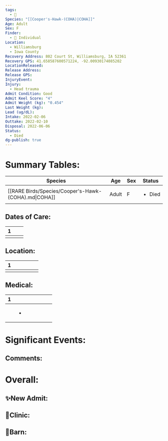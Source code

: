 ```yaml
---
tags:
  - 🦅
Species: "[[Cooper's-Hawk-(COHA)|COHA]]"
Age: Adult
Sex: F
Finder:
  - 🧑 Individual
Location:
  - Williamsburg
  - Iowa County
Recovery Address: 802 Court St, Williamsburg, IA 52361
Recovery GPS: 41.658587600571224, -92.00930174085202
LocationReleased: 
Release Address: 
Release GPS: 
InjuryEvent: 
Injury:
  - Head trauma
Admit Condition: Good
Admit Keel Score: "4"
Admit Weight (kg): "0.454"
Last Weight (kg): 
Lead (ug/dL): 
Intake: 2022-02-06
Outtake: 2022-02-10
Disposal: 2022-06-06
Status:
  - Died
dg-publish: true
---
```


# Summary Tables:

| Species                                              | Age   | Sex | Status                 |
| ---------------------------------------------------- | ----- | --- | ---------------------- |
| [[RARE Birds/Species/Cooper's-Hawk-(COHA).md\|COHA]] | Adult | F   | <ul><li>Died</li></ul> |


## Dates of Care:

<div><table class="dataview table-view-table"><thead class="table-view-thead"><tr class="table-view-tr-header"><th class="table-view-th"><span></span><span class="dataview small-text">1</span></th><th class="table-view-th"><span></span></th><th class="table-view-th"><span></span></th></tr></thead><tbody class="table-view-tbody"><tr><td><span></span></td><td><span></span></td><td><span></span></td></tr></tbody></table></div>

## Location:
<div><table class="dataview table-view-table"><thead class="table-view-thead"><tr class="table-view-tr-header"><th class="table-view-th"><span></span><span class="dataview small-text">1</span></th><th class="table-view-th"><span></span></th><th class="table-view-th"><span></span></th><th class="table-view-th"><span></span></th><th class="table-view-th"><span></span></th><th class="table-view-th"><span></span></th></tr></thead><tbody class="table-view-tbody"><tr><td><span></span></td><td><span></span></td><td><span></span></td><td><span></span></td><td><span></span></td><td><span></span></td></tr></tbody></table></div>

## Medical:

<div><table class="dataview table-view-table"><thead class="table-view-thead"><tr class="table-view-tr-header"><th class="table-view-th"><span></span><span class="dataview small-text">1</span></th><th class="table-view-th"><span></span></th><th class="table-view-th"><span></span></th><th class="table-view-th"><span></span></th><th class="table-view-th"><span></span></th><th class="table-view-th"><span></span></th><th class="table-view-th"><span></span></th></tr></thead><tbody class="table-view-tbody"><tr><td><span></span></td><td><ul class="dataview dataview-ul dataview-result-list-ul"><li class="dataview-result-list-li"><span></span></li></ul></td><td><span></span></td><td><span></span></td><td><span></span></td><td><span></span></td><td><span></span></td></tr></tbody></table></div>

# Significant Events:


## Comments:


# Overall:

## ✨New Admit:



## 🏥Clinic:



## 🏡Barn:


